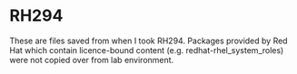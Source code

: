 # RH294
These are files saved from when I took RH294. Packages provided by Red Hat
which contain licence-bound content (e.g. redhat-rhel\_system\_roles) were 
not copied over from lab environment.

